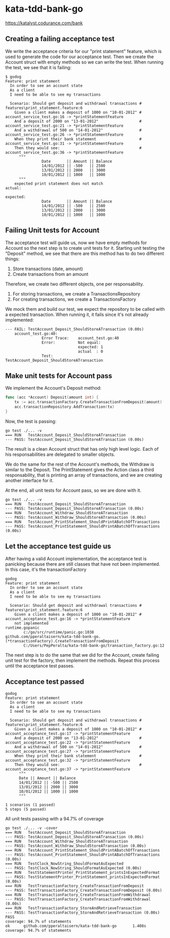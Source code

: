 # kata-tdd-bank-go
https://katalyst.codurance.com/bank


## Creating a failing acceptance test 
We write the acceptance criteria for our "print statement" feature, which is used to generate the code for our acceptance test. Then we create the Account struct with empty methods so we can write the test. When running the test, we see that it is failing:

``` gherkin
$ godog
Feature: print statement
  In order to see an account state
  As a client
  I need to be able to see my transactions

  Scenario: Should get deposit and withdrawal transactions # features\print_statement.feature:6
    Given a client makes a deposit of 1000 on "10-01-2012" # account_service_test.go:16 -> *printStatementFeature
    And a deposit of 2000 on "13-01-2012"                  # account_service_test.go:21 -> *printStatementFeature
    And a withdrawal of 500 on "14-01-2012"                # account_service_test.go:26 -> *printStatementFeature
    When they print their bank statement                   # account_service_test.go:31 -> *printStatementFeature
    Then they would see:                                   # account_service_test.go:36 -> *printStatementFeature
      """
                Date       || Amount || Balance
                14/01/2012 || -500   || 2500
                13/01/2012 || 2000   || 3000
                10/01/2012 || 1000   || 1000
      """
    expected print statement does not match
actual:

expected:
                Date       || Amount || Balance
                14/01/2012 || -500   || 2500
                13/01/2012 || 2000   || 3000
                10/01/2012 || 1000   || 1000
```


## Failing Unit tests for Account
The acceptance test will guide us, now we have empty methods for Account so the next step is to create unit tests for it. Starting unit testing the "Deposit" method, we see that there are this method has to do two different things:
1. Store transactions (date, amount)
2. Create transactions from an amount

Therefore, we create two different objects, one per responsability.
1. For storing transactions, we create a TransactionsRepository
2. For creating transactions, we create a TransactionsFactory

We mock them and build our test, we expect the repository to be called with a expected transaction. When running it, it fails since it's not already implemented:

``` gherkin
--- FAIL: TestAccount_Deposit_ShouldStoreATransaction (0.00s)
    account_test.go:40:
                Error Trace:    account_test.go:40
                Error:          Not equal:
                                expected: 1
                                actual  : 0
                Test:           TestAccount_Deposit_ShouldStoreATransaction
```

## Make unit tests for Account pass

We implement the Account's Deposit method:

```go
func (acc *Account) Deposit(amount int) {
	tx := acc.transactionFactory.CreateTransactionFromDeposit(amount)
	acc.transactionRepository.AddTransaction(tx)
}
```

Now, the test is passing:

``` gherkin
go test ./... -v
=== RUN   TestAccount_Deposit_ShouldStoreATransaction
--- PASS: TestAccount_Deposit_ShouldStoreATransaction (0.00s)
```


The result is a clean Account struct that has only high level logic. Each of his responsabilities are delegated to smaller objects.

We do the same for the rest of the Account's methods, the Withdraw is similar to the Deposit. The PrintStatement gives the Action class a third responsability, that is printing an array of transactions, and we are creating another interface for it.

At the end, all unit tests for Account pass, so we are done with it.
```
go test ./... -v
=== RUN   TestAccount_Deposit_ShouldStoreATransaction
--- PASS: TestAccount_Deposit_ShouldStoreATransaction (0.00s)
=== RUN   TestAccount_Withdraw_ShouldStoreATransaction
--- PASS: TestAccount_Withdraw_ShouldStoreATransaction (0.00s)
=== RUN   TestAccount_PrintStatement_ShouldPrintABatchOfTransactions
--- PASS: TestAccount_PrintStatement_ShouldPrintABatchOfTransactions (0.00s)
```

## Let the acceptance test guide us

After having a valid Account implementation, the acceptance test is panicking because there are still classes that have not been implemented. In this case, it's the transactionFactory

``` gherkin
godog
Feature: print statement
  In order to see an account state
  As a client
  I need to be able to see my transactions

  Scenario: Should get deposit and withdrawal transactions # features\print_statement.feature:6
    Given a client makes a deposit of 1000 on "10-01-2012" # account_acceptance_test.go:16 -> *printStatementFeature
    not implemented
runtime.gopanic
        c:/go/src/runtime/panic.go:1038
github.com/pperaltaisern/kata-tdd-bank-go.(*transactionFactory).CreateTransactionFromDeposit
        C:/Users/PepPeralta/kata-tdd-bank-go/transaction_factory.go:12
```

The next step is to do the same that we did for the Account, create failing unit test for the factory, then implement the methods. Repeat this process until the acceptance test passes.

## Acceptance test passed

``` gherkin
godog
Feature: print statement
  In order to see an account state
  As a client
  I need to be able to see my transactions

  Scenario: Should get deposit and withdrawal transactions # features\print_statement.feature:6
    Given a client makes a deposit of 1000 on "10-01-2012" # account_acceptance_test.go:17 -> *printStatementFeature
    And a deposit of 2000 on "13-01-2012"                  # account_acceptance_test.go:22 -> *printStatementFeature
    And a withdrawal of 500 on "14-01-2012"                # account_acceptance_test.go:27 -> *printStatementFeature
    When they print their bank statement                   # account_acceptance_test.go:32 -> *printStatementFeature
    Then they would see:                                   # account_acceptance_test.go:37 -> *printStatementFeature
      """
      Date || Amount || Balance
      14/01/2012 || -500 || 2500
      13/01/2012 || 2000 || 3000
      10/01/2012 || 1000 || 1000
      """

1 scenarios (1 passed)
5 steps (5 passed)
```

All unit tests passing with a 94.7% of coverage

```
go test ./... -v -cover
=== RUN   TestAccount_Deposit_ShouldStoreATransaction
--- PASS: TestAccount_Deposit_ShouldStoreATransaction (0.00s)
=== RUN   TestAccount_Withdraw_ShouldStoreATransaction
--- PASS: TestAccount_Withdraw_ShouldStoreATransaction (0.00s)
=== RUN   TestAccount_PrintStatement_ShouldPrintABatchOfTransactions
--- PASS: TestAccount_PrintStatement_ShouldPrintABatchOfTransactions (0.00s)
=== RUN   TestClock_NowString_ShouldFormatAsExpected
--- PASS: TestClock_NowString_ShouldFormatAsExpected (0.00s)
=== RUN   TestStatementPrinter_PrintStatement_printsInExpectedFormat
--- PASS: TestStatementPrinter_PrintStatement_printsInExpectedFormat (0.00s)
=== RUN   TestTransactionFactory_CreateTransactionFromDeposit
--- PASS: TestTransactionFactory_CreateTransactionFromDeposit (0.00s)
=== RUN   TestTransactionFactory_CreateTransactionFromWithdrawal
--- PASS: TestTransactionFactory_CreateTransactionFromWithdrawal (0.00s)
=== RUN   TestTransactionFactory_StoreAndRetrieveTransaction
--- PASS: TestTransactionFactory_StoreAndRetrieveTransaction (0.00s)
PASS
coverage: 94.7% of statements
ok      github.com/pperaltaisern/kata-tdd-bank-go       1.408s  coverage: 94.7% of statements
```